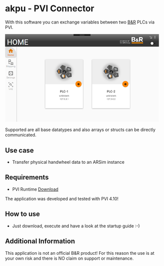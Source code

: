# akpu - PVI Connector
With this software you can exchange variables between two [B&amp;R](https://www.br-automation.com) PLCs via PVI.

![akpu](https://github.com/bee-eater/akpu/raw/main/img/akpu_Main.png)

Supported are all base datatypes and also arrays or structs can be directly communicated.

## Use case
- Transfer physical handwheel data to an ARSim instance

## Requirements
- PVI Runtime [Download](https://www.br-automation.com/de/downloads/software/automation-netpvi/pvi-development-setup/)

The application was developed and tested with PVI 4.10!

## How to use
- Just download, execute and have a look at the startup guide :-)

## Additional Information
This application is not an official B&amp;R product! For this reason the use is at your own risk and there is NO claim on support or maintenance.

